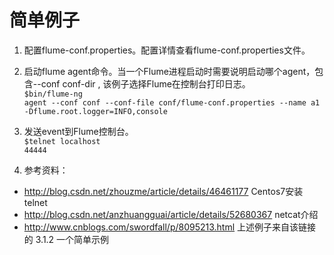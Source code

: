 # 简单例子

1. 配置flume-conf.properties。配置详情查看flume-conf.properties文件。

2. 启动flume agent命令。当一个Flume进程启动时需要说明启动哪个agent，包含--conf conf-dir , 该例子选择Flume在控制台打印日志。<br/>
<code>$bin/flume-ng agent --conf conf --conf-file conf/flume-conf.properties --name a1 -Dflume.root.logger=INFO,console</code>

3. 发送event到Flume控制台。<br/>
<code>$telnet localhost 44444</code> 

4. 参考资料：
 - http://blog.csdn.net/zhouzme/article/details/46461177 Centos7安装telnet 
 - http://blog.csdn.net/anzhuangguai/article/details/52680367 netcat介绍
 - http://www.cnblogs.com/swordfall/p/8095213.html 上述例子来自该链接的 3.1.2 一个简单示例
 
 



